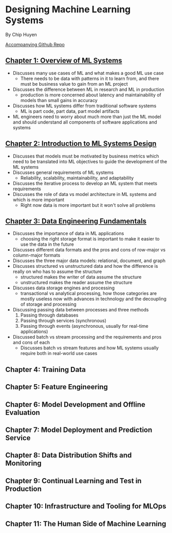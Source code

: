 # Designing Machine Learning Systems

By Chip Huyen

[Accompanying Github Repo](https://github.com/chiphuyen/dmls-book)

## [Chapter 1: Overview of ML Systems](01_overview_ml_systems.md)

- Discusses many use cases of ML and what makes a good ML use case
  - There needs to be data with patterns in it to learn from, and there must be business value to gain from an ML project
- Discusses the difference between ML in research and ML in production
  - production is more concerned about latency and maintainability of models than small gains in accuracy
- Discusses how ML systems differ from traditional software systems
  - ML is part code, part data, part model artifacts
- ML engineers need to worry about much more than just the ML model and should understand all components of software applications and systems

## [Chapter 2: Introduction to ML Systems Design](02_intro_ml_system_design.md)

- Discusses that models must be motivated by business metrics which need to be translated into ML objectives to guide the development of the ML systems
- Discusses general requirements of ML systems
  - Reliability, scalability, maintainability, and adaptability
- Discusses the iterative process to develop an ML system that meets requirements
- Discusses the role of data vs model architecture in ML systems and which is more important
  - Right now data is more important but it won't solve all problems

## [Chapter 3: Data Engineering Fundamentals](03_data_eng_fundamentals.md)

- Discusses the importance of data in ML applications
  - choosing the right storage format is important to make it easier to use the data in the future
- Discusses different data formats and the pros and cons of row-major vs column-major formats
- Discusses the three major data models: relational, document, and graph
- Discusses structured vs unstructured data and how the difference is really on who has to assume the structure
  - structured makes the writer of data assume the structure
  - unstructured makes the reader assume the structure
- Discusses data storage engines and processing
  - transactional vs analytical processing, how those categories are mostly useless now with advances in technology and the decoupling of storage and processing
- Discussing passing data between processes and three methods
    1. Passing through databases
    2. Passing through services (synchronous)
    3. Passing through events (asynchronous, usually for real-time applications)
- Discussed batch vs stream processing and the requirements and pros and cons of each
  - Discusses batch vs stream features and how ML systems usually require both in real-world use cases

## Chapter 4: Training Data

## Chapter 5: Feature Engineering

## Chapter 6: Model Development and Offline Evaluation

## Chapter 7: Model Deployment and Prediction Service

## Chapter 8: Data Distribution Shifts and Monitoring

## Chapter 9: Continual Learning and Test in Production

## Chapter 10: Infrastructure and Tooling for MLOps

## Chapter 11: The Human Side of Machine Learning
